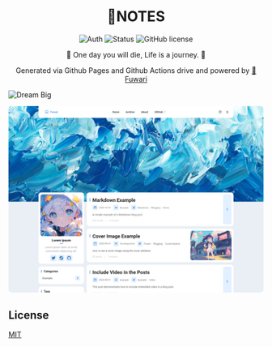 <div align="center">
<h1>🍥NOTES</h1>

![Auth](https://img.shields.io/badge/Auth-u1805-green)
![Status](https://img.shields.io/badge/status-active-success.svg)
![GitHub license](https://img.shields.io/github/license/u1805/u1805.github.io)

</div>

<p align="center"> 📖 One day you will die, Life is a journey. 📖</p>

<p align="center">Generated via Github Pages and Github Actions drive and powered by <a href="https://github.com/saicaca/fuwari">🍥Fuwari</a></p>

![Dream Big](https://images.unsplash.com/photo-1548438294-1ad5d5f4f063?ixlib=rb-1.2.1&ixid=MnwxMjA3fDB8MHxwaG90by1wYWdlfHx8fGVufDB8fHx8&auto=format&fit=crop&w=1772&q=80)

![Preview Image](https://raw.githubusercontent.com/saicaca/resource/main/fuwari/home.png)

## License

[MIT](./LICENSE)
